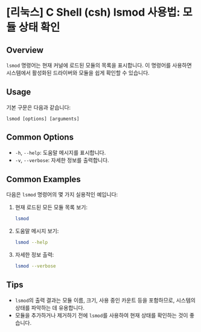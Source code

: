 # [리눅스] C Shell (csh) lsmod 사용법: 모듈 상태 확인

## Overview
`lsmod` 명령어는 현재 커널에 로드된 모듈의 목록을 표시합니다. 이 명령어를 사용하면 시스템에서 활성화된 드라이버와 모듈을 쉽게 확인할 수 있습니다.

## Usage
기본 구문은 다음과 같습니다:
```
lsmod [options] [arguments]
```

## Common Options
- `-h`, `--help`: 도움말 메시지를 표시합니다.
- `-v`, `--verbose`: 자세한 정보를 출력합니다.

## Common Examples
다음은 `lsmod` 명령어의 몇 가지 실용적인 예입니다:

1. 현재 로드된 모든 모듈 목록 보기:
   ```bash
   lsmod
   ```

2. 도움말 메시지 보기:
   ```bash
   lsmod --help
   ```

3. 자세한 정보 출력:
   ```bash
   lsmod --verbose
   ```

## Tips
- `lsmod`의 출력 결과는 모듈 이름, 크기, 사용 중인 카운트 등을 포함하므로, 시스템의 상태를 파악하는 데 유용합니다.
- 모듈을 추가하거나 제거하기 전에 `lsmod`를 사용하여 현재 상태를 확인하는 것이 좋습니다.